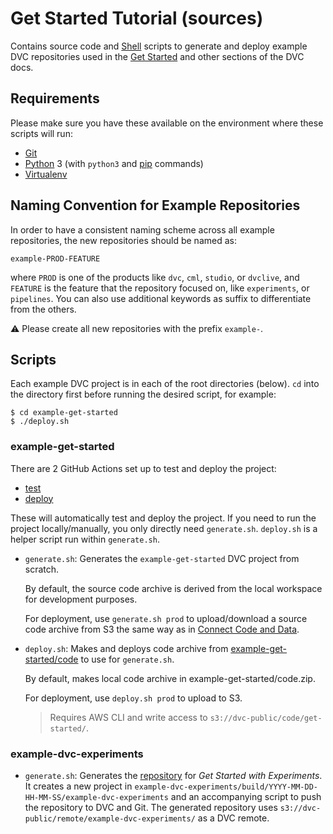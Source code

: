 # Get Started Tutorial (sources)

Contains source code and [Shell](https://www.shellscript.sh/) scripts to
generate and deploy example DVC repositories used in the [Get
Started](https://dvc.org/doc/get-started) and other sections of the DVC docs.

## Requirements

Please make sure you have these available on the environment where these scripts
will run:

- [Git](https://git-scm.com/)
- [Python](https://www.python.org/) 3 (with `python3` and [pip](https://pypi.org/project/pip/) commands)
- [Virtualenv](https://virtualenv.pypa.io/en/stable/)

## Naming Convention for Example Repositories

In order to have a consistent naming scheme across all example repositories, the
new repositories should be named as:

```
example-PROD-FEATURE
```

where `PROD` is one of the products like `dvc`, `cml`, `studio`, or `dvclive`, and `FEATURE` is
the feature that the repository focused on, like `experiments`, or `pipelines`.
You can also use additional keywords as suffix to differentiate from the others.

⚠️ Please create all new repositories with the prefix `example-`.

## Scripts

Each example DVC project is in each of the root directories (below). `cd` into
the directory first before running the desired script, for example:

```console
$ cd example-get-started
$ ./deploy.sh
```

### example-get-started

There are 2 GitHub Actions set up to test and deploy the project:

- [test](.github/workflows/example-get-started-test.yaml)
- [deploy](.github/workflows/example-get-started-deploy.yaml)

These will automatically test and deploy the project. If you need to run the project
locally/manually, you only directly need `generate.sh`. `deploy.sh` is a helper script
run within `generate.sh`.

- `generate.sh`: Generates the `example-get-started` DVC project from
  scratch. 

  By default, the source code archive is derived from the local workspace for
  development purposes.

  For deployment, use `generate.sh prod` to upload/download a source code
  archive from S3 the same way as in [Connect Code and
  Data](https://dvc.org/doc/get-started/connect-code-and-data).

- `deploy.sh`: Makes and deploys code archive from
  [example-get-started/code](example-get-started/code) to use for `generate.sh`.

  By default, makes local code archive in example-get-started/code.zip.

  For deployment, use `deploy.sh prod` to upload to S3.

  > Requires AWS CLI and write access to `s3://dvc-public/code/get-started/`.

### example-dvc-experiments

- `generate.sh`: Generates the [repository](https://github.com/iterative/example-dvc-experiments) for _Get Started with Experiments_.  It creates a new project in `example-dvc-experiments/build/YYYY-MM-DD-HH-MM-SS/example-dvc-experiments` and an accompanying script to push the repository to DVC and Git. The generated repository uses `s3://dvc-public/remote/example-dvc-experiments/` as a DVC remote.
